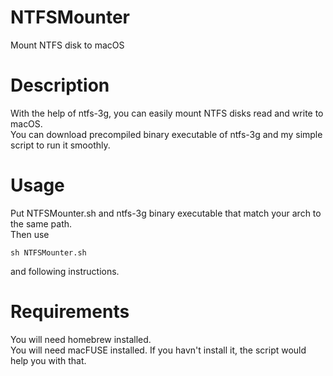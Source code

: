# NTFSMounter
Mount NTFS disk to macOS  

# Description  
With the help of ntfs-3g, you can easily mount NTFS disks read and write to macOS.  
You can download precompiled binary executable of ntfs-3g and my simple script to run it smoothly.  

# Usage  
Put NTFSMounter.sh and ntfs-3g binary executable that match your arch to the same path.  
Then use  
```
sh NTFSMounter.sh
```
and following instructions.  

# Requirements  
You will need homebrew installed.  
You will need macFUSE installed. If you havn't install it, the script would help you with that.  
